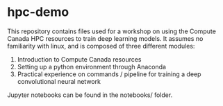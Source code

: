 # hpc-demo

This repository contains files used for a workshop on using the Compute Canada HPC resources to train deep learning models. It assumes no familiarity with linux, and is composed of three different modules: 

1. Introduction to Compute Canada resources
2. Setting up a python environment through Anaconda
3. Practical experience on commands / pipeline for training a deep convolutional neural network

Jupyter notebooks can be found in the notebooks/ folder. 

